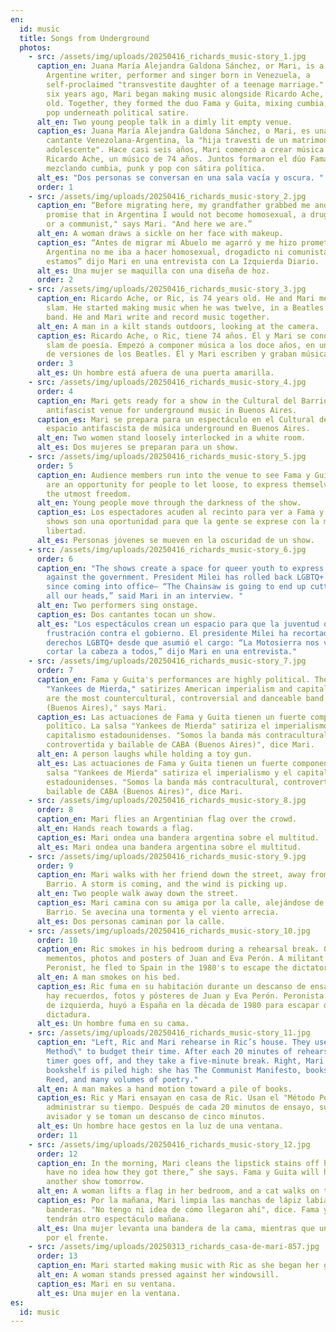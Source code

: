 ```yaml
---
en:
  id: music
  title: Songs from Underground
  photos:
    - src: /assets/img/uploads/20250416_richards_music-story_1.jpg
      caption_en: Juana María Alejandra Galdona Sánchez, or Mari, is a 24-year-old
        Argentine writer, performer and singer born in Venezuela, a
        self-proclaimed "transvestite daughter of a teenage marriage." Almost
        six years ago, Mari began making music alongside Ricardo Ache, a 74-year
        old. Together, they formed the duo Fama y Guita, mixing cumbia, punk and
        pop underneath political satire.
      alt_en: Two young people talk in a dimly lit empty venue.
      caption_es: Juana María Alejandra Galdona Sánchez, o Mari, es una escritora y
        cantante Venezolana-Argentina, la "hija travesti de un matrimonio
        adolescente". Hace casi seis años, Mari comenzó a crear música junto a
        Ricardo Ache, un músico de 74 años. Juntos formaron el dúo Fama y Guita,
        mezclando cumbia, punk y pop con sátira política.
      alt_es: "Dos personas se conversan en una sala vacía y oscura. "
      order: 1
    - src: /assets/img/uploads/20250416_richards_music-story_2.jpg
      caption_en: “Before migrating here, my grandfather grabbed me and made me
        promise that in Argentina I would not become homosexual, a drug addict
        or a communist," says Mari. "And here we are.”
      alt_en: A woman draws a sickle on her face with makeup.
      caption_es: “Antes de migrar mi Abuelo me agarró y me hizo prometerle que en
        Argentina no me iba a hacer homosexual, drogadicto ni comunista. Y acá
        estamos” dijo Mari en una entrevista con La Izquierda Diario.
      alt_es: Una mujer se maquilla con una diseña de hoz.
      order: 2
    - src: /assets/img/uploads/20250416_richards_music-story_3.jpg
      caption_en: Ricardo Ache, or Ric, is 74 years old. He and Mari met at a poetry
        slam. He started making music when he was twelve, in a Beatles cover
        band. He and Mari write and record music together.
      alt_en: A man in a kilt stands outdoors, looking at the camera.
      caption_es: Ricardo Ache, o Ric, tiene 74 años. Él y Mari se conocieron en un
        slam de poesía. Empezó a componer música a los doce años, en una banda
        de versiones de los Beatles. Él y Mari escriben y graban música juntos
      order: 3
      alt_es: Un hombre está afuera de una puerta amarilla.
    - src: /assets/img/uploads/20250416_richards_music-story_4.jpg
      order: 4
      caption_en: Mari gets ready for a show in the Cultural del Barrio, an
        antifascist venue for underground music in Buenos Aires.
      caption_es: Mari se prepara para un espectáculo en el Cultural del Barrio, un
        espacio antifascista de música underground en Buenos Aires.
      alt_en: Two women stand loosely interlocked in a white room.
      alt_es: Dos mujeres se preparan para un show.
    - src: /assets/img/uploads/20250416_richards_music-story_5.jpg
      order: 5
      caption_en: Audience members run into the venue to see Fama y Guita. The shows
        are an opportunity for people to let loose, to express themselves with
        the utmost freedom.
      alt_en: Young people move through the darkness of the show.
      caption_es: Los espectadores acuden al recinto para ver a Fama y Guita. Los
        shows son una oportunidad para que la gente se exprese con la máxima
        libertad.
      alt_es: Personas jóvenes se mueven en la oscuridad de un show.
    - src: /assets/img/uploads/20250416_richards_music-story_6.jpg
      order: 6
      caption_en: "The shows create a space for queer youth to express frustration
        against the government. President Milei has rolled back LGBTQ+ rights
        since coming into office– “The Chainsaw is going to end up cutting off
        all our heads,” said Mari in an interview. "
      alt_en: Two performers sing onstage.
      caption_es: Dos cantantes tocan un show.
      alt_es: "Los espectáculos crean un espacio para que la juventud queer exprese su
        frustración contra el gobierno. El presidente Milei ha recortado los
        derechos LGBTQ+ desde que asumió el cargo: “La Motosierra nos va a
        cortar la cabeza a todos,” dijo Mari en una entrevista."
    - src: /assets/img/uploads/20250416_richards_music-story_7.jpg
      order: 7
      caption_en: Fama y Guita's performances are highly political. The salsa song
        "Yankees de Mierda," satirizes American imperialism and capitalism. "We
        are the most countercultural, controversial and danceable band of CABA
        (Buenos Aires)," says Mari.
      caption_es: Las actuaciones de Fama y Guita tienen un fuerte componente
        político. La salsa "Yankees de Mierda" satiriza el imperialismo y el
        capitalismo estadounidenses. "Somos la banda más contracultural,
        controvertida y bailable de CABA (Buenos Aires)", dice Mari.
      alt_en: A person laughs while holding a toy gun.
      alt_es: Las actuaciones de Fama y Guita tienen un fuerte componente político. La
        salsa "Yankees de Mierda" satiriza el imperialismo y el capitalismo
        estadounidenses. "Somos la banda más contracultural, controvertida y
        bailable de CABA (Buenos Aires)", dice Mari.
    - src: /assets/img/uploads/20250416_richards_music-story_8.jpg
      order: 8
      caption_en: Mari flies an Argentinian flag over the crowd.
      alt_en: Hands reach towards a flag.
      caption_es: Mari ondea una bandera argentina sobre el multitud.
      alt_es: Mari ondea una bandera argentina sobre el multitud.
    - src: /assets/img/uploads/20250416_richards_music-story_9.jpg
      order: 9
      caption_en: Mari walks with her friend down the street, away from Cultura del
        Barrio. A storm is coming, and the wind is picking up.
      alt_en: Two people walk away down the street.
      caption_es: Mari camina con su amiga por la calle, alejándose de Cultura del
        Barrio. Se avecina una tormenta y el viento arrecia.
      alt_es: Dos personas caminan por la calle.
    - src: /assets/img/uploads/20250416_richards_music-story_10.jpg
      order: 10
      caption_en: Ric smokes in his bedroom during a rehearsal break. On his wall are
        mementos, photos and posters of Juan and Eva Perón. A militant left-wing
        Peronist, he fled to Spain in the 1980's to escape the dictatorship.
      alt_en: A man smokes on his bed.
      caption_es: Ric fuma en su habitación durante un descanso de ensayo. En su pared
        hay recuerdos, fotos y pósteres de Juan y Eva Perón. Peronista militante
        de izquierda, huyó a España en la década de 1980 para escapar de la
        dictadura.
      alt_es: Un hombre fuma en su cama.
    - src: /assets/img/uploads/20250416_richards_music-story_11.jpg
      caption_en: "Left, Ric and Mari rehearse in Ric’s house. They use the \"Pomodoro
        Method\" to budget their time. After each 20 minutes of rehearsal, a
        timer goes off, and they take a five-minute break. Right, Mari's
        bookshelf is piled high: she has The Communist Manifesto, books on Lou
        Reed, and many volumes of poetry."
      alt_en: A man makes a hand motion toward a pile of books.
      caption_es: Ric y Mari ensayan en casa de Ric. Usan el "Método Pomodoro" para
        administrar su tiempo. Después de cada 20 minutos de ensayo, suena un
        avisador y se toman un descanso de cinco minutos.
      alt_es: Un hombre hace gestos en la luz de una ventana.
      order: 11
    - src: /assets/img/uploads/20250416_richards_music-story_12.jpg
      order: 12
      caption_en: ​​In the morning, Mari cleans the lipstick stains off her flags. “I
        have no idea how they got there,” she says. Fama y Guita will have
        another show tomorrow.
      alt_en: A woman lifts a flag in her bedroom, and a cat walks on the bed.
      caption_es: Por la mañana, Mari limpia las manchas de lápiz labial de sus
        banderas. "No tengo ni idea de cómo llegaron ahí", dice. Fama y Guita
        tendrán otro espectáculo mañana.
      alt_es: Una mujer levanta una bandera de la cama, mientras que un gato camina
        por el frente.
    - src: /assets/img/uploads/20250313_richards_casa-de-mari-857.jpg
      order: 13
      caption_en: Mari started making music with Ric as she began her gender transition.
      alt_en: A woman stands pressed against her windowsill.
      caption_es: Mari en su ventana.
      alt_es: Una mujer en la ventana.
es:
  id: music
---
```

